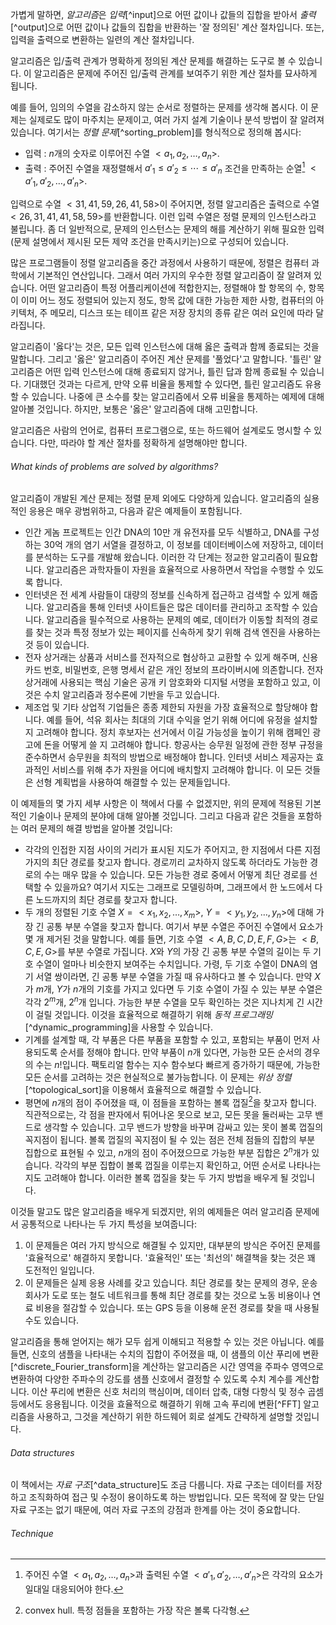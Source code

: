 가볍게 말하면, *알고리즘*은 *입력*[^input]으로 어떤 값이나 값들의 집합을 받아서 *출력*[^output]으로 어떤 값이나 값들의 집합을 반환하는 '잘 정의된' 계산 절차입니다. 또는, 입력을 출력으로 변환하는 일련의 계산 절차입니다.

알고리즘은 입/출력 관계가 명확하게 정의된 계산 문제를 해결하는 도구로 볼 수 있습니다. 이 알고리즘은 문제에 주어진 입/출력 관계를 보여주기 위한 계산 절차를 묘사하게 됩니다.

예를 들어, 임의의 수열을 감소하지 않는 순서로 정렬하는 문제를 생각해 봅시다. 이 문제는 실제로도 많이 마주치는 문제이고, 여러 가지 설계 기술이나 분석 방법이 잘 알려져 있습니다. 여기서는 *정렬 문제*[^sorting_problem]를 형식적으로 정의해 봅시다:

- 입력 : $n$개의 숫자로 이루어진 수열 $<a_1, a_2, \dots, a_n>$.
- 출력 : 주어진 수열을 재정렬해서 $a'_1\le a'_2\le\cdots\le a'_n$ 조건을 만족하는 순열[^1] $<a'_1,a'_2,\dots,a'_n>$.

입력으로 수열 $<31,41,59,26,41,58>$이 주어지면, 정렬 알고리즘은 출력으로 수열 $<26,31,41,41,58,59>$를 반환합니다. 이런 입력 수열은 정렬 문제의 인스턴스라고 불립니다. 좀 더 일반적으로, 문제의 인스턴스는 문제의 해를 계산하기 위해 필요한 입력(문제 설명에서 제시된 모든 제약 조건을 만족시키는)으로 구성되어 있습니다.

많은 프로그램들이 정렬 알고리즘을 중간 과정에서 사용하기 때문에, 정렬은 컴퓨터 과학에서 기본적인 연산입니다. 그래서 여러 가지의 우수한 정렬 알고리즘이 잘 알려져 있습니다. 어떤 알고리즘이 특정 어플리케이션에 적합한지는, 정렬해야 할 항목의 수, 항목이 이미 어느 정도 정렬되어 있는지 정도, 항목 값에 대한 가능한 제한 사항, 컴퓨터의 아키텍처, 주 메모리, 디스크 또는 테이프 같은 저장 장치의 종류 같은 여러 요인에 따라 달라집니다.

알고리즘이 '옳다'는 것은, 모든 입력 인스턴스에 대해 옳은 출력과 함께 종료되는 것을 말합니다. 그리고 '옳은' 알고리즘이 주어진 계산 문제를 '풀었다'고 말합니다. '틀린' 알고리즘은 어떤 입력 인스턴스에 대해 종료되지 않거나, 틀린 답과 함께 종료될 수 있습니다. 기대했던 것과는 다르게, 만약 오류 비율을 통제할 수 있다면, 틀린 알고리즘도 유용할 수 있습니다. 나중에 큰 소수를 찾는 알고리즘에서 오류 비율을 통제하는 예제에 대해 알아볼 것입니다. 하지만, 보통은 '옳은' 알고리즘에 대해 고민합니다.

알고리즘은 사람의 언어로, 컴퓨터 프로그램으로, 또는 하드웨어 설계로도 명시할 수 있습니다. 다만, 따라야 할 계산 절차를 정확하게 설명해야만 합니다.
###### What kinds of problems are solved by algorithms?
알고리즘이 개발된 계산 문제는 정렬 문제 외에도 다양하게 있습니다. 알고리즘의 실용적인 응용은 매우 광범위하고, 다음과 같은 예제들이 포함됩니다.
- 인간 게놈 프로젝트는 인간 DNA의 10만 개 유전자를 모두 식별하고, DNA를 구성하는 30억 개의 염기 서열을 결정하고, 이 정보를 데이터베이스에 저장하고, 데이터를 분석하는 도구를 개발해 왔습니다. 이러한 각 단계는 정교한 알고리즘이 필요합니다. 알고리즘은 과학자들이 자원을 효율적으로 사용하면서 작업을 수행할 수 있도록 합니다.
- 인터넷은 전 세계 사람들이 대량의 정보를 신속하게 접근하고 검색할 수 있게 해줍니다. 알고리즘을 통해 인터넷 사이트들은 많은 데이터를 관리하고 조작할 수 있습니다. 알고리즘을 필수적으로 사용하는 문제의 예로, 데이터가 이동할 최적의 경로를 찾는 것과 특정 정보가 있는 페이지를 신속하게 찾기 위해 검색 엔진을 사용하는 것 등이 있습니다.
- 전자 상거래는 상품과 서비스를 전자적으로 협상하고 교환할 수 있게 해주며, 신용 카드 번호, 비밀번호, 은행 명세서 같은 개인 정보의 프라이버시에 의존합니다. 전자 상거래에 사용되는 핵심 기술은 공개 키 암호화와 디지털 서명을 포함하고 있고, 이것은 수치 알고리즘과 정수론에 기반을 두고 있습니다.
- 제조업 및 기타 상업적 기업들은 종종 제한되 자원을 가장 효율적으로 할당해야 합니다. 예를 들어, 석유 회사는 최대의 기대 수익을 얻기 위해 어디에 유정을 설치할지 고려해야 합니다. 정치 후보자는 선거에서 이길 가능성을 높이기 위해 캠페인 광고에 돈을 어떻게 쓸 지 고려해야 합니다. 항공사는 승무원 일정에 관한 정부 규정을 준수하면서 승무원을 최적의 방법으로 배정해야 합니다. 인터넷 서비스 제공자는 효과적인 서비스를 위해 추가 자원을 어디에 배치할지 고려해야 합니다. 이 모든 것들은 선형 계획법을 사용하여 해결할 수 있는 문제들입니다.

이 예제들의 몇 가지 세부 사항은 이 책에서 다룰 수 없겠지만, 위의 문제에 적용된 기본적인 기술이나 문제의 분야에 대해 알아볼 것입니다. 그리고 다음과 같은 것들을 포함하는 여러 문제의 해결 방법을 알아볼 것입니다:
- 각각의 인접한 지점 사이의 거리가 표시된 지도가 주어지고, 한 지점에서 다른 지점가지의 최단 경로를 찾고자 합니다. 경로끼리 교차하지 않도록 하더라도 가능한 경로의 수는 매우 많을 수 있습니다. 모든 가능한 경로 중에서 어떻게 최단 경로를 선택할 수 있을까요? 여기서 지도는 그래프로 모델링하며, 그래프에서 한 노드에서 다른 노드까지의 최단 경로를 찾고자 합니다.
- 두 개의 정렬된 기호 수열 $X=<x_1,x_2,\dots,x_m>$, $Y=<y_1,y_2,\dots,y_n>$에 대해 가장 긴 공통 부분 수열을 찾고자 합니다. 여기서 부분 수열은 주어진 수열에서 요소가 몇 개 제거된 것을 말합니다. 예를 들면, 기호 수열 $<A,B,C,D,E,F,G>$는 $<B,C,E,G>$를 부분 수열로 가집니다. $X$와 $Y$의 가장 긴 공통 부분 수열의 길이는 두 기호 수열이 얼마나 비슷한지 보여주는 수치입니다. 가령, 두 기호 수열이 DNA의 염기 서열 쌍이라면, 긴 공통 부분 수열을 가질 때 유사하다고 볼 수 있습니다. 만약 $X$가 $m$개, $Y$가 $n$개의 기호를 가지고 있다면 두 기호 수열이 가질 수 있는 부분 수열은 각각 $2^m$개, $2^n$개 입니다. 가능한 부분 수열을 모두 확인하는 것은 지나치게 긴 시간이 걸릴 것입니다. 이것을 효율적으로 해결하기 위해 *동적 프로그래밍*[^dynamic_programming]을 사용할 수 있습니다.
- 기계를 설계할 때, 각 부품은 다른 부품을 포함할 수 있고, 포함되는 부품이 먼저 사용되도록 순서를 정해야 합니다. 만약 부품이 $n$개 있다면, 가능한 모든 순서의 경우의 수는 $n!$입니다. 팩토리얼 함수는 지수 함수보다 빠르게 증가하기 때문에, 가능한 모든 순서를 고려하는 것은 현실적으로 불가능합니다. 이 문제는 *위상 정렬*[^topological_sort]을 이용해서 효율적으로 해결할 수 있습니다.
- 평면에 $n$개의 점이 주어졌을 때, 이 점들을 포함하는 볼록 껍질[^2]을 찾고자 합니다. 직관적으로는, 각 점을 판자에서 튀어나온 못으로 보고, 모든 못을 둘러싸는 고무 밴드로 생각할 수 있습니다. 고무 밴드가 방향을 바꾸며 감싸고 있는 못이 볼록 껍질의 꼭지점이 됩니다. 볼록 껍질의 꼭지점이 될 수 있는 점은 전체 점들의 집합의 부분 집합으로 표현될 수 있고, $n$개의 점이 주어졌으므로 가능한 부분 집합은 $2^n$개가 있습니다. 각각의 부분 집합이 볼록 껍질을 이루는지 확인하고, 어떤 순서로 나타나는지도 고려해야 합니다. 이러한 볼록 껍질을 찾는 두 가지 방법을 배우게 될 것입니다.

이것들 말고도 많은 알고리즘을 배우게 되겠지만, 위의 예제들은 여러 알고리즘 문제에서 공통적으로 나타나는 두 가지 특성을 보여줍니다:
1. 이 문제들은 여러 가지 방식으로 해결될 수 있지만, 대부분의 방식은 주어진 문제를 '효율적으로' 해결하지 못합니다. '효율적인' 또는 '최선의' 해결책을 찾는 것은 꽤 도전적인 일입니다.
2. 이 문제들은 실제 응용 사례를 갖고 있습니다. 최단 경로를 찾는 문제의 경우, 운송 회사가 도로 또는 철도 네트워크를 통해 최단 경로를 찾는 것으로 노동 비용이나 연료 비용을 절감할 수 있습니다. 또는 GPS 등을 이용해 운전 경로를 찾을 때 사용될 수도 있습니다.

알고리즘을 통해 얻어지는 해가 모두 쉽게 이해되고 적용할 수 있는 것은 아닙니다. 예를 들면, 신호의 샘플을 나타내는 수치의 집합이 주어졌을 때, 이 샘플의 이산 푸리에 변환[^discrete_Fourier_transform]을 계산하는 알고리즘은 시간 영역을 주파수 영역으로 변환하여 다양한 주파수의 강도를 샘플 신호에서 결정할 수 있도록 수치 계수를 계산합니다. 이산 푸리에 변환은 신호 처리의 핵심이며, 데이터 압축, 대형 다항식 및 정수 곱셈 등에서도 응용됩니다. 이것을 효율적으로 해결하기 위해 고속 푸리에 변환[^FFT] 알고리즘을 사용하고, 그것을 계산하기 위한 하드웨어 회로 설계도 간략하게 설명할 것입니다.
###### Data structures
이 책에서는 *자료 구조*[^data_structure]도 조금 다룹니다. 자료 구조는 데이터를 저장하고 조직화하여 접근 및 수정이 용이하도록 하는 방법입니다. 모든 목적에 잘 맞는 단일 자료 구조는 없기 때문에, 여러 자료 구조의 강점과 한계를 아는 것이 중요합니다.
###### Technique




[^1]: 주어진 수열 $<a_1, a_2, \dots, a_n>$과 출력된 수열 $<a'_1, a'_2, \dots, a'_n>$은 각각의 요소가 일대일 대응되어야 한다.
[^2]: convex hull. 특정 점들을 포함하는 가장 작은 볼록 다각형.